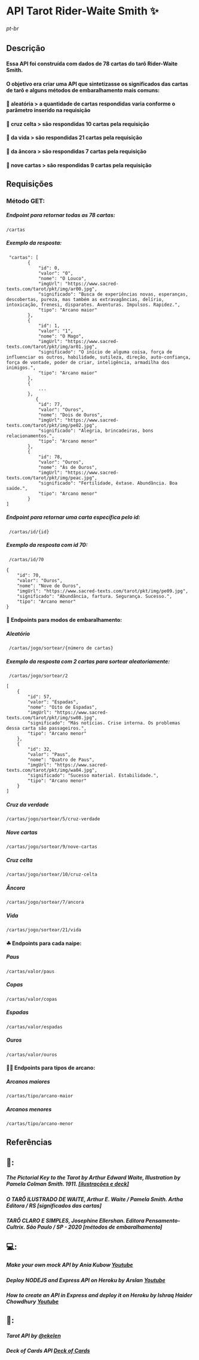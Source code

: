 # API Tarot Rider-Waite Smith ✨
###### pt-br

## Descrição
#### Essa API foi construída com dados de 78 cartas do tarô Rider-Waite Smith.
#### O objetivo era criar uma API que sintetizasse os significados das cartas de tarô e alguns métodos de embaralhamento mais comuns:
#### 🔮 aleatória >  a quantidade de cartas respondidas varia conforme o parâmetro inserido na requisição
#### 🔮 cruz celta > são respondidas 10 cartas pela requisição
#### 🔮 da vida > são respondidas 21 cartas pela requisição
#### 🔮 da âncora > são respondidas 7 cartas pela requisição
#### 🔮 nove cartas > são respondidas 9 cartas pela requisição

## Requisições
### Método GET:
##### Endpoint para retornar todas as 78 cartas:
``` /cartas ``` 

##### Exemplo da resposta:
```    
 "cartas": [
        {
            "id": 0,
            "valor": "0",
            "nome": "O Louco",
            "imgUrl": "https://www.sacred-texts.com/tarot/pkt/img/ar00.jpg",
            "significado": "Busca de experiências novas, esperanças, descobertas, pureza, mas também as extravagâncias, delírio, intoxicação, frenesi, disparates. Aventuras. Impulsos. Rapidez.",
            "tipo": "Arcano maior"
        },
        {
            "id": 1,
            "valor": "1",
            "nome": "O Mago",
            "imgUrl": "https://www.sacred-texts.com/tarot/pkt/img/ar01.jpg",
            "significado": "O início de alguma coisa, força de influenciar os outros, habilidade, sutileza, direção, auto-confiança, força de vontade, poder de criar, inteligência, armadilha dos inimigos.",
            "tipo": "Arcano maior"
        },
        {
            ...
        },
           {
            "id": 77,
            "valor": "Ouros",
            "nome": "Dois de Ouros",
            "imgUrl": "https://www.sacred-texts.com/tarot/pkt/img/pe02.jpg",
            "significado": "Alegria, brincadeiras, bons relacionamentos.",
            "tipo": "Arcano menor"
        },
        {
            "id": 78,
            "valor": "Ouros",
            "nome": "Ás de Ouros",
            "imgUrl": "https://www.sacred-texts.com/tarot/pkt/img/peac.jpg",
            "significado": "Fertilidade, êxtase. Abundância. Boa saúde.",
            "tipo": "Arcano menor"
        }
]
```
##### Endpoint para retornar uma carta específica pelo id:
``` /cartas/id/{id}``` 
##### Exemplo da resposta com id 70:
``` /cartas/id/70``` 
``` 
{
    "id": 70,
    "valor": "Ouros",
    "nome": "Nove de Ouros",
    "imgUrl": "https://www.sacred-texts.com/tarot/pkt/img/pe09.jpg",
    "significado": "Abundância, fartura. Segurança. Sucesso.",
    "tipo": "Arcano menor"
}
```

#### 🎲 Endpoints para modos de embaralhamento:
##### Aleatório 
``` /cartas/jogo/sortear/{número de cartas}``` 
##### Exemplo da resposta com 2 cartas para sortear aleatoriamente:
``` /cartas/jogo/sortear/2``` 
```
[
    {
        "id": 57,
        "valor": "Espadas",
        "nome": "Oito de Espadas",
        "imgUrl": "https://www.sacred-texts.com/tarot/pkt/img/sw08.jpg",
        "significado": "Más notícias. Crise interna. Os problemas dessa carta são passageiros.",
        "tipo": "Arcano menor"
    },
    {
        "id": 32,
        "valor": "Paus",
        "nome": "Quatro de Paus",
        "imgUrl": "https://www.sacred-texts.com/tarot/pkt/img/wa04.jpg",
        "significado": "Sucesso material. Estabilidade.",
        "tipo": "Arcano menor"
    }
]
```
##### Cruz da verdade
```/cartas/jogo/sortear/5/cruz-verdade```
##### Nove cartas
```/cartas/jogo/sortear/9/nove-cartas```
##### Cruz celta
```/cartas/jogo/sortear/10/cruz-celta```
##### Âncora
```/cartas/jogo/sortear/7/ancora```
##### Vida
```/cartas/jogo/sortear/21/vida```

#### ☘ Endpoints para cada naipe:
##### Paus
```/cartas/valor/paus```
##### Copas
```/cartas/valor/copas```
##### Espadas
```/cartas/valor/espadas```
##### Ouros
```/cartas/valor/ouros```


#### 🧙‍♀️ Endpoints para tipos de arcano:
##### Arcanos maiores
```/cartas/tipo/arcano-maior```
##### Arcanos menores
```/cartas/tipo/arcano-menor```

## Referências 
## 📖:
##### The Pictorial Key to the Tarot by Arthur Edward Waite, Illustration by Pamela Colman Smith. 1911. [[ilustrações e deck]](https://www.sacred-texts.com/tarot/pkt/index.htm/)
##### O TARÔ ILUSTRADO DE WAITE, Arthur E. Waite / Pamela Smith. Artha Editora / RS [significados das cartas]
##### TARÔ CLARO E SIMPLES, Josephine Ellershan. Editora Pensamento-Cultrix. São Paulo / SP - 2020 [métodos de embaralhamento]
## 💻:
##### Make your own mock API by Ania Kubow [Youtube](https://https://youtu.be/FLnxgSZ0DG4) 
##### Deploy NODEJS and Express API on Heroku by Arslan [Youtube](https://youtu.be/72DYDMP09MM)
##### How to create an API in Express and deploy it on Heroku by Ishraq Haider Chowdhury [Youtube](https://youtu.be/SWbUTOmT-gg)
## 🐙:
##### Tarot API by [@ekelen](https://rws-cards-api.herokuapp.com/)
##### Deck of Cards API [Deck of Cards](https://github.com/crobertsbmw/deckofcards)
